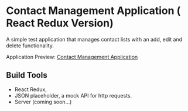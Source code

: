 # Contact Management Application ( React Redux Version)

A simple test application that manages contact lists with an add, edit and delete functionality.

Application Preview: [Contact Management Application](https://elnobun.github.io/contact-management-app-redux-)

## Build Tools

- React Redux,
- JSON placeholder, a mock API for http requests.
- Server (coming soon...)
